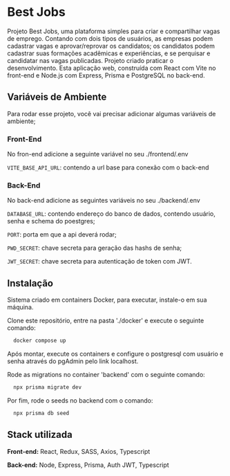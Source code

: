 # Best Jobs

Projeto Best Jobs, uma plataforma simples para criar e compartilhar vagas de emprego. Contando com dois tipos de usuários, as empresas podem cadastrar vagas e aprovar/reprovar os candidatos; os candidatos podem cadastrar suas formações acadêmicas e experiências, e se perquisar e candidatar nas vagas publicadas. Projeto criado praticar o desenvolvimento. Esta aplicação web, construída com React com Vite no front-end e Node.js com Express, Prisma e PostgreSQL no back-end.

## Variáveis de Ambiente

Para rodar esse projeto, você vai precisar adicionar algumas variáveis de ambiente;

### Front-End

No fron-end adicione a seguinte variável no seu ./frontend/.env

`VITE_BASE_API_URL`: contendo a url base para conexão com o back-end

### Back-End

No back-end adicione as seguintes variáveis no seu ./backend/.env

`DATABASE_URL`: contendo endereço do banco de dados, contendo usuário, senha e schema do poestgres;

`PORT`: porta em que a api deverá rodar;

`PWD_SECRET`: chave secreta para geração das hashs de senha;

`JWT_SECRET`: chave secreta para autenticação de token com JWT.

## Instalação

Sistema criado em containers Docker, para executar, instale-o em sua máquina.

Clone este repositório, entre na pasta './docker' e execute o seguinte comando:

```bash
  docker compose up
```

Após montar, execute os containers e configure o postgresql com usuário e senha através do pgAdmin pelo link localhost.

Rode as migrations no container 'backend' com o seguinte comando:

```bash
  npx prisma migrate dev
```

Por fim, rode o seeds no backend com o comando:

```bash
  npx prisma db seed
```

## Stack utilizada

**Front-end:** React, Redux, SASS, Axios, Typescript

**Back-end:** Node, Express, Prisma, Auth JWT, Typescript
